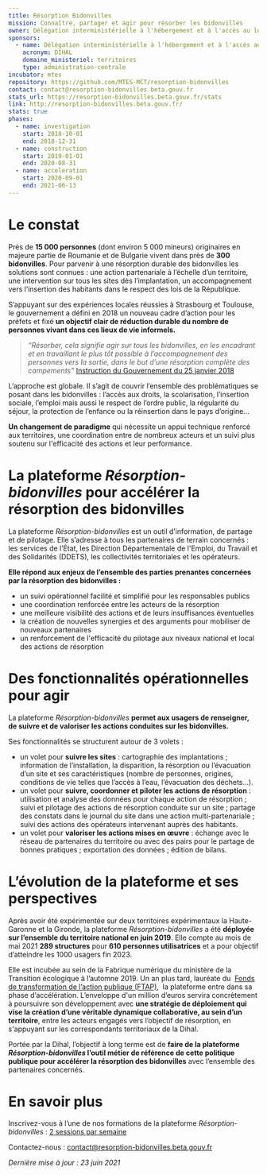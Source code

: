 ```yaml
---
title: Résorption Bidonvilles
mission: Connaître, partager et agir pour résorber les bidonvilles
owner: Délégation interministérielle à l'hébergement et à l'accès au logement (DIHAL)
sponsors:
  - name: Délégation interministérielle à l'hébergement et à l'accès au logement
    acronym: DIHAL
    domaine_ministeriel: territoires
    type: administration-centrale
incubator: mtes
repository: https://github.com/MTES-MCT/resorption-bidonvilles
contact: contact@resorption-bidonvilles.beta.gouv.fr
stats_url: https://resorption-bidonvilles.beta.gouv.fr/stats
link: http://resorption-bidonvilles.beta.gouv.fr/
stats: true
phases:
  - name: investigation
    start: 2018-10-01
    end: 2018-12-31
  - name: construction
    start: 2019-01-01
    end: 2020-08-31
  - name: acceleration
    start: 2020-09-01
    end: 2021-06-13
---
```

# **Le constat**

Près de **15 000 personnes** (dont environ 5 000 mineurs) originaires en majeure partie de Roumanie et de Bulgarie vivent dans près de **300 bidonvilles**. Pour parvenir à une résorption durable des bidonvilles les solutions sont connues : une action partenariale à l’échelle d’un territoire, une intervention sur tous les sites dès l’implantation, un accompagnement vers l’insertion des habitants dans le respect des lois de la République.

S’appuyant sur des expériences locales réussies à Strasbourg et Toulouse, le gouvernement a défini en 2018 un nouveau cadre d’action pour les préfets et fixé **un objectif clair de réduction durable du nombre de personnes vivant dans ces lieux de vie informels.** 

> *“Résorber, cela signifie agir sur tous les bidonvilles, en les encadrant et en travaillant le plus tôt possible à l’accompagnement des personnes vers la sortie, dans le but d’une résorption complète des campements”* [Instruction du Gouvernement du 25 janvier 2018](https://www.gouvernement.fr/sites/default/files/contenu/piece-jointe/2018/06/circulaire_du_25_janvier_2018.pdf)

L’approche est globale. Il s’agit de couvrir l’ensemble des problématiques se posant dans les bidonvilles : l’accès aux droits, la scolarisation, l’insertion sociale, l’emploi mais aussi le respect de l’ordre public, la régularité du séjour, la protection de l’enfance ou la réinsertion dans le pays d’origine…

**Un changement de paradigme** qui nécessite un appui technique renforcé aux territoires, une coordination entre de nombreux acteurs et un suivi plus soutenu sur l'efficacité des actions et leur performance. 

# La plateforme *Résorption-bidonvilles* pour accélérer la résorption des bidonvilles

La plateforme *Résorption-bidonvilles* est un outil d’information, de partage et de pilotage. Elle s’adresse à tous les partenaires de terrain concernés : les services de l’État, les Direction Départementale de l'Emploi, du Travail et des Solidarités (DDETS), les collectivités territoriales et les opérateurs. 

**Elle répond aux enjeux de l’ensemble des parties prenantes concernées par la résorption des bidonvilles :**

* un suivi opérationnel facilité et simplifié pour les responsables publics
* une coordination renforcée entre les acteurs de la résorption
* une meilleure visibilité des actions et de leurs insuffisances éventuelles
* la création de nouvelles synergies et des arguments pour mobiliser de nouveaux partenaires
* un renforcement de l'efficacité du pilotage aux niveaux national et local des actions de résorption

# Des fonctionnalités opérationnelles pour agir

La plateforme *Résorption-bidonvilles* **permet aux usagers de renseigner, de suivre et de valoriser les actions conduites sur les bidonvilles.** 

Ses fonctionnalités se structurent autour de 3 volets :

* un volet pour **suivre les sites** : cartographie des implantations ; information de l’installation, la disparition, la résorption ou l’évacuation d’un site et ses caractéristiques (nombre de personnes, origines, conditions de vie telles que l’accès à l’eau, l’évacuation des déchets…). 
* un volet pour **suivre, coordonner et piloter les actions de résorption** : utilisation et analyse des données pour chaque action de résorption ; suivi et pilotage des actions de résorption conduite sur un site ; partage des constats dans le journal du site dans une action multi-partenariale ; suivi des actions des opérateurs intervenant auprès des habitants.
* un volet pour **valoriser les actions mises en œuvre** : échange avec le réseau de partenaires du territoire ou avec des pairs pour le partage de bonnes pratiques ; exportation des données ; édition de bilans.

# L’évolution de la plateforme et ses perspectives

Après avoir été expérimentée sur deux territoires expérimentaux la Haute-Garonne et la Gironde, la plateforme *Résorption-bidonvilles* a été **déployée sur l’ensemble du territoire national en juin 2019**. Elle compte au mois de mai 2021 **289 structures** pour **610 personnes utilisatrices** et a pour objectif d’atteindre les 1000 usagers fin 2023.

Elle est incubée au sein de la Fabrique numérique du ministère de la Transition écologique à l’automne 2019. Un an plus tard, lauréate du  [Fonds de transformation de l’action publique (FTAP)](https://www.gouvernement.fr/la-plateforme-resorption-bidonvilles-laureate-du-fonds-de-transformation-de-l-action-publique-2020),  la plateforme entre dans sa phase d’accélération. L’enveloppe d'un million d’euros servira concrètement à poursuivre son développement avec **une stratégie de déploiement qui vise la création d’une véritable dynamique collaborative, au sein d’un territoire**, entre les acteurs engagés vers l’objectif de résorption, en s'appuyant sur les correspondants territoriaux de la Dihal. 

Portée par la Dihal, l’objectif à long terme est de **faire de la plateforme *Résorption-bidonvilles* l’outil métier de référence de cette politique publique pour accélérer la résorption des bidonvilles** avec l’ensemble des partenaires concernés.

# En savoir plus

Inscrivez-vous à l’une de nos formations de la plateforme *Résorption-bidonvilles* : [2 sessions par semaine](https://app.evalandgo.com/s/index.php?a=JTk2cCU5N2slOUElQjA=&id=JTk4ayU5QW4lOTYlQUY=)

Contactez-nous : [contact@resorption-bidonvilles.beta.gouv.fr](mailto:contact@resorption-bidonvilles.beta.gouv.fr) 



*Dernière mise à jour : 23 juin 2021*
